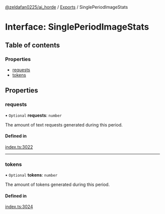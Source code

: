 [@zeldafan0225/ai_horde](../README.md) / [Exports](../modules.md) / SinglePeriodImageStats

# Interface: SinglePeriodImageStats

## Table of contents

### Properties

- [requests](SinglePeriodImageStats.md#requests)
- [tokens](SinglePeriodImageStats.md#tokens)

## Properties

### requests

• `Optional` **requests**: `number`

The amount of text requests generated during this period.

#### Defined in

[index.ts:3022](https://github.com/ZeldaFan0225/ai_horde/blob/79ac96e/index.ts#L3022)

___

### tokens

• `Optional` **tokens**: `number`

The amount of tokens generated during this period.

#### Defined in

[index.ts:3024](https://github.com/ZeldaFan0225/ai_horde/blob/79ac96e/index.ts#L3024)

